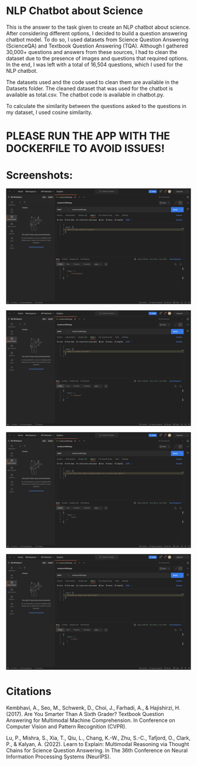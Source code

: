 # NLP Chatbot about Science
This is the answer to the task given to create an NLP chatbot about science. After considering different options, I decided to build a question answering chatbot model. To do so, I used datasets from Science Question Answering (ScienceQA) and Textbook Question Answering (TQA). Although I gathered 30,000+ questions and answers from these sources, I had to clean the dataset due to the presence of images and questions that required options. In the end, I was left with a total of 16,504 questions, which I used for the NLP chatbot.

The datasets used and the code used to clean them are available in the Datasets folder. The cleaned dataset that was used for the chatbot is available as total.csv. The chatbot code is available in chatbot.py.

To calculate the similarity between the questions asked to the questions in my dataset, I used cosine similarity.

# PLEASE RUN THE APP WITH THE DOCKERFILE TO AVOID ISSUES!

# Screenshots:

![alt text](https://github.com/Omoleen/openfabric-test/blob/master/Screenshot%202023-02-23%20at%2011.00.17%20PM.png)

![alt text](https://github.com/Omoleen/openfabric-test/blob/master/Screenshot%202023-02-23%20at%2011.00.46%20PM.png)

![alt text](https://github.com/Omoleen/openfabric-test/blob/master/Screenshot%202023-02-23%20at%2011.01.20%20PM.png)

![alt text](https://github.com/Omoleen/openfabric-test/blob/master/Screenshot%202023-02-23%20at%2011.01.58%20PM.png)

# Citations

Kembhavi, A., Seo, M., Schwenk, D., Choi, J., Farhadi, A., & Hajishirzi, H. (2017). Are You Smarter Than A Sixth Grader? Textbook Question Answering for Multimodal Machine Comprehension. In Conference on Computer Vision and Pattern Recognition (CVPR).

Lu, P., Mishra, S., Xia, T., Qiu, L., Chang, K.-W., Zhu, S.-C., Tafjord, O., Clark, P., & Kalyan, A. (2022). Learn to Explain: Multimodal Reasoning via Thought Chains for Science Question Answering. In The 36th Conference on Neural Information Processing Systems (NeurIPS).




